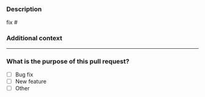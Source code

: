 <!-- Thank you for contributing! -->

### Description

fix # <!-- Please insert the issue number this PR solves -->

<!-- Please insert your description here and provide especially info about the "what" this PR is solving -->

### Additional context

<!-- e.g. is there anything you'd like reviewers to focus on? -->

---

### What is the purpose of this pull request?

- [ ] Bug fix
- [ ] New feature
- [ ] Other
